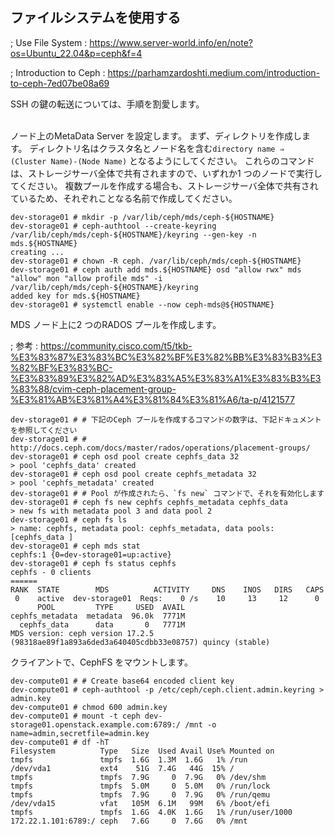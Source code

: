 ## ファイルシステムを使用する
; Use File System
: https://www.server-world.info/en/note?os=Ubuntu_22.04&p=ceph&f=4

; Introduction to Ceph
: https://parhamzardoshti.medium.com/introduction-to-ceph-7ed07be08a69

SSH の鍵の転送については、手順を割愛します。<br /><br />

ノード上のMetaData Server を設定します。
まず、ディレクトリを作成します。
ディレクトリ名はクラスタ名とノード名を含む<code>directory name ⇒ (Cluster Name)-(Node Name)</code> となるようにしてください。
これらのコマンドは、ストレージサーバ全体で共有されますので、いずれか1 つのノードで実行してください。
複数プールを作成する場合も、ストレージサーバ全体で共有されているため、それぞれことなる名前で作成してください。

```
dev-storage01 # mkdir -p /var/lib/ceph/mds/ceph-${HOSTNAME}
dev-storage01 # ceph-authtool --create-keyring /var/lib/ceph/mds/ceph-${HOSTNAME}/keyring --gen-key -n mds.${HOSTNAME}
creating ...
dev-storage01 # chown -R ceph. /var/lib/ceph/mds/ceph-${HOSTNAME}
dev-storage01 # ceph auth add mds.${HOSTNAME} osd "allow rwx" mds "allow" mon "allow profile mds" -i /var/lib/ceph/mds/ceph-${HOSTNAME}/keyring
added key for mds.${HOSTNAME}
dev-storage01 # systemctl enable --now ceph-mds@${HOSTNAME}
```

MDS ノード上に2 つのRADOS プールを作成します。

; 参考
: https://community.cisco.com/t5/tkb-%E3%83%87%E3%83%BC%E3%82%BF%E3%82%BB%E3%83%B3%E3%82%BF%E3%83%BC-%E3%83%89%E3%82%AD%E3%83%A5%E3%83%A1%E3%83%B3%E3%83%88/cvim-ceph-placement-group-%E3%81%AB%E3%81%A4%E3%81%84%E3%81%A6/ta-p/4121577

```
dev-storage01 # # 下記のCeph プールを作成するコマンドの数字は、下記ドキュメントを参照してください
dev-storage01 # # http://docs.ceph.com/docs/master/rados/operations/placement-groups/
dev-storage01 # ceph osd pool create cephfs_data 32
> pool 'cephfs_data' created
dev-storage01 # ceph osd pool create cephfs_metadata 32
> pool 'cephfs_metadata' created
dev-storage01 # # Pool が作成されたら、`fs new` コマンドで、それを有効化します
dev-storage01 # ceph fs new cephfs cephfs_metadata cephfs_data
> new fs with metadata pool 3 and data pool 2
dev-storage01 # ceph fs ls
> name: cephfs, metadata pool: cephfs_metadata, data pools: [cephfs_data ]
dev-storage01 # ceph mds stat
cephfs:1 {0=dev-storage01=up:active}
dev-storage01 # ceph fs status cephfs
cephfs - 0 clients
======
RANK  STATE        MDS          ACTIVITY     DNS    INOS   DIRS   CAPS
 0    active  dev-storage01  Reqs:    0 /s    10     13     12      0
      POOL         TYPE     USED  AVAIL
cephfs_metadata  metadata  96.0k  7771M
  cephfs_data      data       0   7771M
MDS version: ceph version 17.2.5 (98318ae89f1a893a6ded3a640405cdbb33e08757) quincy (stable)
```

クライアントで、CephFS をマウントします。
```
dev-compute01 # # Create base64 encoded client key
dev-compute01 # ceph-authtool -p /etc/ceph/ceph.client.admin.keyring > admin.key
dev-compute01 # chmod 600 admin.key
dev-compute01 # mount -t ceph dev-storage01.openstack.example.com:6789:/ /mnt -o name=admin,secretfile=admin.key
dev-compute01 # df -hT
Filesystem          Type   Size  Used Avail Use% Mounted on
tmpfs               tmpfs  1.6G  1.3M  1.6G   1% /run
/dev/vda1           ext4    51G  7.4G   44G  15% /
tmpfs               tmpfs  7.9G     0  7.9G   0% /dev/shm
tmpfs               tmpfs  5.0M     0  5.0M   0% /run/lock
tmpfs               tmpfs  7.9G     0  7.9G   0% /run/qemu
/dev/vda15          vfat   105M  6.1M   99M   6% /boot/efi
tmpfs               tmpfs  1.6G  4.0K  1.6G   1% /run/user/1000
172.22.1.101:6789:/ ceph   7.6G     0  7.6G   0% /mnt
```

